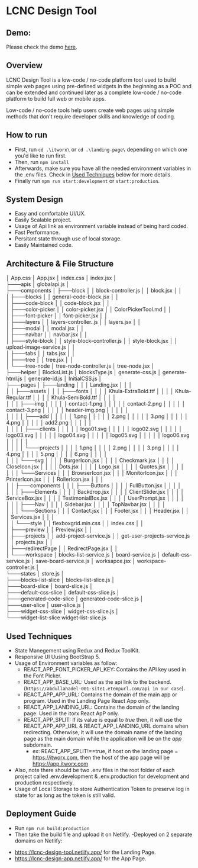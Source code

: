 # LCNC Design Tool
## Demo:
Please check the demo [here](https://drive.google.com/file/d/17A8Mxu23htaJgEA6BTeN3ACFrGv3_Nvp/view?usp=sharing).
## Overview
LCNC Design Tool is a low-code / no-code platform tool used to build simple web pages using pre-defined widgets in the beginning as a POC and can be extended and continued later as a complete low-code / no-code platform to build full web or mobile apps.

Low-code / no-code tools help users create web pages using simple methods that don't require developer skills and knowledge of coding.
## How to run
- First, run `cd .\itworx\` or `cd .\landing-page\` depending on which one you'd like to run first.
- Then, run `npm install`
- Afterwards, make sure you have all the needed environment variables in the .env files. Check in [Used Techniques](#used-techniques) below for more details.
- Finally run  `npm run start:development` or `start:production`.
## System Design
- Easy and comfortable UI/UX.
- Easily Scalable project.
- Usage of Api link as environment variable instead of being hard coded.
- Fast Performance.
- Persitant state through use of local storage.
- Easily Maintained code. 

## Architecture & File Structure
│   App.css
│   App.jsx
│   index.css
│   index.jsx
│   
├───apis
│       globalapi.js
│       
├───components
│   ├───block
│   │       block-controller.js
│   │       block.jsx
│   │       
│   ├───blocks
│   │       general-code-block.jsx
│   │       
│   ├───code-block
│   │       code-block.jsx
│   │       
│   ├───color-picker
│   │       color-picker.jsx
│   │       ColorPickerTool.md
│   │       
│   ├───font-picker
│   │       font-picker.jsx
│   │       
│   ├───layers
│   │       layers-controller..js
│   │       layers.jsx
│   │       
│   ├───modal
│   │       modal.jsx
│   │       
│   ├───navbar
│   │       navbar.jsx
│   │       
│   ├───style-block
│   │       style-block-controller.js
│   │       style-block.jsx
│   │       upload-image-service.js
│   │       
│   ├───tabs
│   │       tabs.jsx
│   │       
│   ├───tree
│   │       tree.jsx
│   │       
│   └───tree-node
│           tree-node-controller.js
│           tree-node.jsx
│           
├───helper
│       BlocksList.js
│       blocksType.js
│       generate-css.js
│       generate-html.js
│       generate-id.js
│       InitialCSS.js
│       
├───pages
│   ├───landing
│   │   │   Landing.jsx
│   │   │   
│   │   ├───assets
│   │   │   ├───fonts
│   │   │   │       Khula-ExtraBold.ttf
│   │   │   │       Khula-Regular.ttf
│   │   │   │       Khula-SemiBold.ttf
│   │   │   │       
│   │   │   ├───img
│   │   │   │   │   contact-1.png
│   │   │   │   │   contact-2.png
│   │   │   │   │   contact-3.png
│   │   │   │   │   header-img.png
│   │   │   │   │   
│   │   │   │   ├───add
│   │   │   │   │       1.png
│   │   │   │   │       2.png
│   │   │   │   │       3.png
│   │   │   │   │       4.png
│   │   │   │   │       add2.png
│   │   │   │   │       
│   │   │   │   ├───clients
│   │   │   │   │       logo01.svg
│   │   │   │   │       logo02.svg
│   │   │   │   │       logo03.svg
│   │   │   │   │       logo04.svg
│   │   │   │   │       logo05.svg
│   │   │   │   │       logo06.svg
│   │   │   │   │       
│   │   │   │   └───projects
│   │   │   │           1.png
│   │   │   │           2.png
│   │   │   │           3.png
│   │   │   │           4.png
│   │   │   │           5.png
│   │   │   │           6.png
│   │   │   │           
│   │   │   └───svg
│   │   │       │   BurgerIcon.jsx
│   │   │       │   Checkmark.jsx
│   │   │       │   CloseIcon.jsx
│   │   │       │   Dots.jsx
│   │   │       │   Logo.jsx
│   │   │       │   Quotes.jsx
│   │   │       │   
│   │   │       └───Services
│   │   │               BrowserIcon.jsx
│   │   │               MonitorIcon.jsx
│   │   │               PrinterIcon.jsx
│   │   │               RollerIcon.jsx
│   │   │               
│   │   ├───components
│   │   │   ├───Buttons
│   │   │   │       FullButton.jsx
│   │   │   │       
│   │   │   ├───Elements
│   │   │   │       Backdrop.jsx
│   │   │   │       ClientSlider.jsx
│   │   │   │       ServiceBox.jsx
│   │   │   │       TestimonialBox.jsx
│   │   │   │       UserPrompt.jsx
│   │   │   │       
│   │   │   ├───Nav
│   │   │   │       Sidebar.jsx
│   │   │   │       TopNavbar.jsx
│   │   │   │       
│   │   │   └───Sections
│   │   │           Contact.jsx
│   │   │           Footer.jsx
│   │   │           Header.jsx
│   │   │           Services.jsx
│   │   │           
│   │   └───style
│   │           flexboxgrid.min.css
│   │           index.css
│   │           
│   ├───preview
│   │       Preview.jsx
│   │       
│   ├───projects
│   │       add-project-service.js
│   │       get-user-projects-service.js
│   │       projects.jsx
│   │       
│   ├───redirectPage
│   │       RedirectPage.jsx
│   │       
│   └───workspace
│           blocks-list-service.js
│           board-service.js
│           default-css-service.js
│           save-board-service.js
│           worksapce.jsx
│           workspace-controller.js
│           
└───states
    │   store.js
    │   
    ├───blocks-list-slice
    │       blocks-list-slice.js
    │       
    ├───board-slice
    │       board-slice.js
    │       
    ├───default-css-slice
    │       default-css-slice.js
    │       
    ├───generated-code-slice
    │       generated-code-slice.js
    │          
    ├───user-slice
    │       user-slice.js
    │       
    ├───widget-css-slice
    │       widget-css-slice.js
    │       
    └───widget-list-slice
            widget-list-slice.js
            

## Used Techniques
- State Manegement using Redux and Redux ToolKit. 
- Responsive UI Uusing BootStrap 5.
- Usage of Environment variables as follow:
    - REACT_APP_FONT_PICKER_API_KEY: Contains the API key used in the Font Picker.
    - REACT_APP_BASE_URL: Used as the api link to the backend. (`https://abdullahadel-001-site1.etempurl.com/api in our case`).
    - REACT_APP_APP_URL: Contains the domain of the main app or program. Used in the Landing Page React App only.
    - REACT_APP_LANDING_URL: Contains the domain of the landing page. Used in the itorx React ApP only.
    - REACT_APP_SPLIT: If its value is equal to *true* then, it will use the REACT_APP_APP_URL & REACT_APP_LANDING_URL domains when redirecting. Otherwise, it will use the domain name of the landing page as the main domain while the application will be on the *app* subdomain. 
        * ex: REACT_APP_SPLIT!==true, if host on the landing page = https://itworx.com, then the host of the app page will be https://app.itworx.com
- Also, note there should be two .env files in the root folder of each project called .env.development & .env.production for development and production respectively. 
- Usage of Local Storage to store Authentication Token to preserve log in state for as long as the token is still valid.
## Deployment Guide
- Run `npm run build:production`
- Then take the build file and upload it on Netlify.
-Deployed on 2 separate domains on Netlify:
* https://lcnc-design-tool.netlify.app/ for the Landing Page.
* https://lcnc-design-app.netlify.app/ for the App Page.

